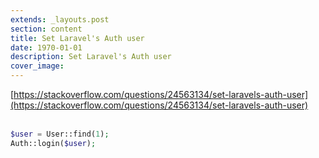 ```yaml
---
extends: _layouts.post
section: content
title: Set Laravel's Auth user
date: 1970-01-01
description: Set Laravel's Auth user
cover_image: 
---
```


[https://stackoverflow.com/questions/24563134/set-laravels-auth-user](https://stackoverflow.com/questions/24563134/set-laravels-auth-user)
<br><br>
```php
$user = User::find(1);
Auth::login($user);
```